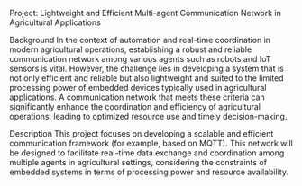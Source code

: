 Project: Lightweight and Efficient Multi-agent Communication Network in Agricultural Applications


Background
In the context of automation and real-time coordination in modern agricultural operations, establishing a
robust and reliable communication network among various agents such as robots and IoT sensors is
vital. However, the challenge lies in developing a system that is not only efficient and reliable but also
lightweight and suited to the limited processing power of embedded devices typically used in
agricultural applications. A communication network that meets these criteria can significantly enhance
the coordination and efficiency of agricultural operations, leading to optimized resource use and timely
decision-making.

Description
This project focuses on developing a scalable and efficient communication framework (for example,
based on MQTT). This network will be designed to facilitate real-time data exchange and coordination
among multiple agents in agricultural settings, considering the constraints of embedded systems in
terms of processing power and resource availability.
